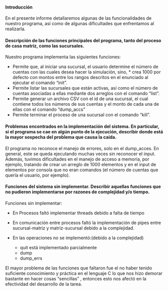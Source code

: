 #### Introducción

En el presente informe detallaremos algunas de las funcionalidades de nuestro programa, así como de algunas dificultades que enfrentamos al realizarla.

#### Descripción de las funciones principales del programa, tanto del proceso de casa matriz, como las sucursales.

Nuestro programa implementa las siguientes funciones:
* Permite que, al iniciar una sucursal, el usuario determine el número de cuentas con las cuales desea hacer la simulación, sino, * crea 1000 por defecto con montos entre los rangos descritos en el enunciado al ejecutar el comando “init”.
* Permite listar las sucursales que están activas, así como el número de cuentas asociadas a ellas mediante dos arreglos con el comando “list”.
* Permite generar un archivo CSV con el id de una sucursal, el cual contiene todos los números de sus cuentas y el monto de cada una de ellas con el comando “dump_accs”
* Permite terminar el proceso de una sucursal con el comando “kill”.

#### Problemas encontrados en la implementación  del sistema. En particular, si el programa se cae en algún punto de la ejecución, describir donde está la mayor sospecha del problema que causa la caída.

El programa no reconoce el manejo de errores, solo en el dump_acces. En general, este se queda ejecutando muchas veces sin reconocer el input. Además, tuvimos dificultades en el manejo de acceso a memoria, por ejemplo, tratando de crear un arreglo de 1000 elementos y en el input de elementos por consola que no eran comandos (el número de cuentas que quería el usuario, por ejemplo).

#### Funciones del sistema sin implementar. Describir aquellas funciones que no pudieron implementarse por razones de complejidad y/o tiempo.

Funciones sin implementar:
* En Procesos faltó implementar threads debido a falta de tiempo
* En comunicación entre procesos faltó la implementación de pipes entre sucursal-matriz y matriz-sucursal debido a la complejidad.

* En las operaciones no se implementó:(debido a la complejidad)
  * quit está implementado parcialmente
  * dump 
  * dump_errs

El mayor problema de las funciones que faltaron fue el no haber tenido suficiente conocimiento y práctica en el lenguaje C lo que nos hizo demorar bastante en hacer cosas “sencillas” , entonces esto nos afectó en la efectividad del desarrollo de la tarea.

